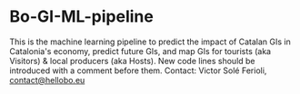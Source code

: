 # Bo-GI-ML-pipeline
This is the machine learning pipeline to predict the impact of Catalan GIs in Catalonia's economy, predict future GIs, and map GIs for tourists (aka Visitors) &amp; local producers (aka Hosts).
New code lines should be introduced with a comment before them.
Contact: Victor Solé Ferioli, contact@hellobo.eu
